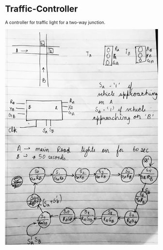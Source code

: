 # Traffic-Controller
A controller for traffic light for a two-way junction. 

![Image of state diagrma](https://raw.githubusercontent.com/SunkeerthM/Traffic-Controller/master/images/IMG_20200812_193726-01.jpeg)
